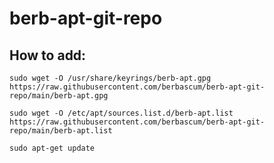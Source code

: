 # berb-apt-git-repo


## How to add:
```
sudo wget -O /usr/share/keyrings/berb-apt.gpg https://raw.githubusercontent.com/berbascum/berb-apt-git-repo/main/berb-apt.gpg
```
```
sudo wget -O /etc/apt/sources.list.d/berb-apt.list https://raw.githubusercontent.com/berbascum/berb-apt-git-repo/main/berb-apt.list
```
```
sudo apt-get update
```
